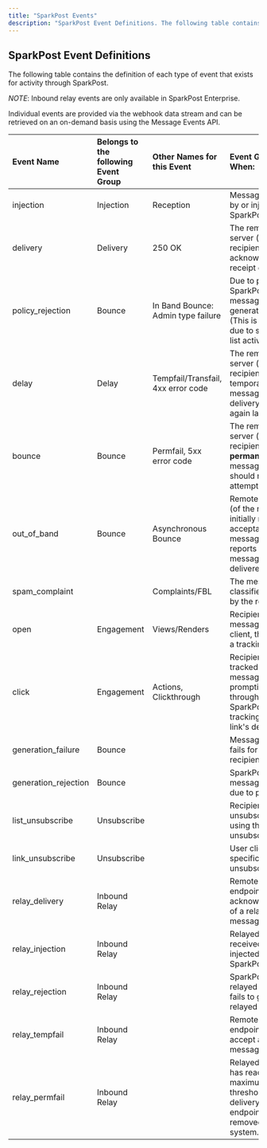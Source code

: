 ```yaml
---
title: "SparkPost Events"
description: "SparkPost Event Definitions. The following table contains the definition of each type of event that exists for activity through SparkPost. NOTE Inbound relay events are only available in SparkPost Enterprise."
---
```


## SparkPost Event Definitions

The following table contains the definition of each type of event that exists for activity through SparkPost.

_NOTE_: Inbound relay events are only available in SparkPost Enterprise.

Individual events are provided via the webhook data stream and can be retrieved on an on-demand basis using the Message Events API.

| Event Name           | Belongs to the following Event Group | Other Names for this Event         | Event Generated When:                                                                                                                          |
| :------------------- | :----------------------------------- | :--------------------------------- | :--------------------------------------------------------------------------------------------------------------------------------------------- |
| injection            | Injection                            | Reception                          | Message is received by or injected into SparkPost.                                                                                             |
| delivery             | Delivery                             | 250 OK                             | The remote mail server (of the recipient) acknowledges receipt of message.                                                                     |
| policy_rejection     | Bounce                               | In Band Bounce: Admin type failure | Due to policy, SparkPost rejects message or fails to generate message. (This is most often due to suppression list activity.)                  |
| delay                | Delay                                | Tempfail/Transfail, 4xx error code | The remote mail server (of the recipient) temporarily rejects a message (asks for delivery to be tried again later).                           |
| bounce               | Bounce                               | Permfail, 5xx error code           | The remote mail server (of the recipient) **permanently** rejects message (delivery should not be attempted later)                             |
| out_of_band          | Bounce                               | Asynchronous Bounce                | Remote mail server (of the recipient) initially reported acceptance of a message, but now reports that the message cannot be delivered.        |
| spam_complaint       |                                      | Complaints/FBL                     | The message was classified as spam by the recipient.                                                                                           |
| open                 | Engagement                           | Views/Renders                      | Recipient opens a message in a mail client, thus rendering a tracking pixel.                                                                   |
| click                | Engagement                           | Actions, Clickthrough              | Recipient clicks a tracked link in a message, thus prompting a redirect through the SparkPost click-tracking server to the link's destination. |
| generation_failure   | Bounce                               |                                    | Message generation fails for a given recipient.                                                                                                |
| generation_rejection | Bounce                               |                                    | SparkPost rejects message generation due to policy.                                                                                            |
| list_unsubscribe     | Unsubscribe                          |                                    | Recipient unsubscribes by using the ISP list unsubscribe feature.                                                                              |
| link_unsubscribe     | Unsubscribe                          |                                    | User clicks a specifically tagged unsubscribe link.                                                                                            |
| relay_delivery       | Inbound Relay                        |                                    | Remote HTTP endpoint acknowledgesreceipt of a relayed message.                                                                                 |
| relay_injection      | Inbound Relay                        |                                    | Relayed message is received by or injected into SparkPost.                                                                                     |
| relay_rejection      | Inbound Relay                        |                                    | SparkPost rejects a relayed message or fails to generate a relayed message.                                                                    |
| relay_tempfail       | Inbound Relay                        |                                    | Remote HTTP endpoint fails to accept a relayed message.                                                                                        |
| relay_permfail       | Inbound Relay                        |                                    | Relayed message has reached the maximum retry threshold without delivery to the HTTP endpoint and will be removed from the system.             |
